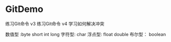 # GitDemo
练习Git命令 
v3
练习Git命令 v4
学习如何解决冲突

数值型 :byte short int long
字符型: char
浮点型: float double
布尔型： boolean
